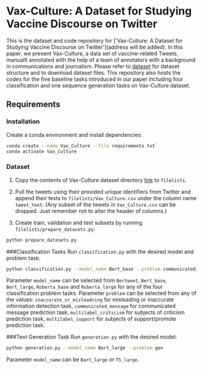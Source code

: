 # Vax-Culture: A Dataset for Studying Vaccine Discourse on Twitter
This is the dataset and code repository for ['Vax-Culture: A Dataset for Studying Vaccine Discourse on Twitter'](address will be added). In this paper, we present Vax-Culture, a data set of vaccine-related Tweets, manuallt annotated with the help of a team of annotators with a background in communications and journalism. Please refer to [dataset](https://github.com/mrzarei5/Vax-Culture/dataset) for dataset structure and to download dataset files. This repository also hosts the codes for the five baseline tasks introduced in our paper including four classification and one sequence generation tasks on Vax-Culture dataset.

## Requirements
### Installation
Create a conda environment and install dependencies:
```bash
conda create --name Vax_Culture --file requirements.txt`
conda activate Vax_Culture
```

### Dataset
1. Copy the contents of Vax-Culture dataset directory [link]('https://github.com/mrzarei5/Vax-Culture/dataset') to `filelists`. 

2. Pull the tweets using their provided unique identifiers from Twitter and append their texts to `filelists/Vax_Culture.csv` under the column name `tweet_text`. (Any subset of the tweets in `Vax_Culture.csv` can be dropped. Just remember not to alter the header of columns.)

3. Create train, validation and test subsets by running `filelists/prepare_datasets.py`:
```bash
python prepare_datasets.py
```

###Classification Tasks
Run `classification.py` with the desired model and problem task:
```bash
python classification.py --model_name Bert_base --problem communicated_message
```
Parameter `model_name` can be selected from `Bertweet`, `Bert_base`, `Bert_large`, `Roberta_base` and `Roberta_large` for any of the four classification problem tasks.
Parameter `problem` can be selected from any of the values: `inaccurate_or_misleadning` for misleading or inaccurate information detection task, `communicated_message` for communicated message prediction task, `multilabel_criticism` for subjects of criticism prediction task, `multilabel_support` for subjects of support/promote prediction task.

###Text Generation Task
Run `generation.py` with the desired model:
```bash
python generation.py --model_name Bart_large --problem gen
```
Parameter `model_name` can be `Bart_large` or `T5_large`.







